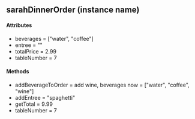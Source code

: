 ## sarahDinnerOrder (instance name)
#### Attributes
- beverages = ["water", "coffee"]
- entree = ""
- totalPrice = 2.99
- tableNumber = 7

#### Methods
- addBeverageToOrder = add wine, beverages now = ["water", "coffee", "wine"]
- addEntree  = "spaghetti"
- getTotal = 9.99
- tableNumber = 7
